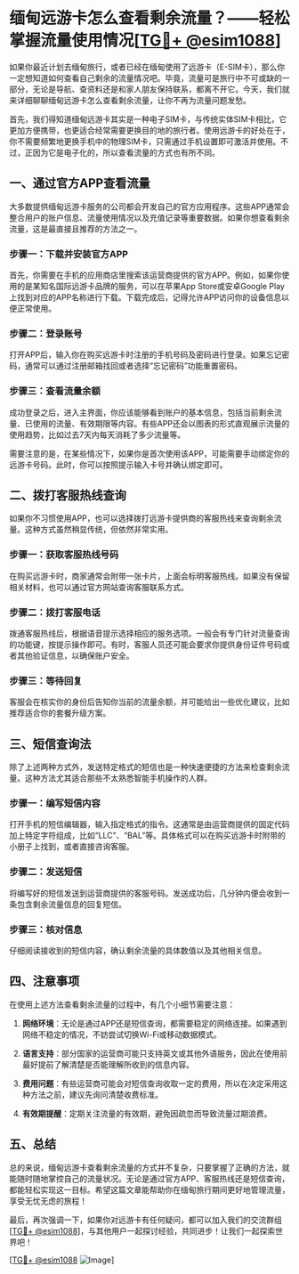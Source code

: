 # 缅甸远游卡怎么查看剩余流量？——轻松掌握流量使用情况[[TG💪+ @esim1088](https://t.me/s/esim1088)]

如果你最近计划去缅甸旅行，或者已经在缅甸使用了远游卡（E-SIM卡），那么你一定想知道如何查看自己剩余的流量情况吧。毕竟，流量可是旅行中不可或缺的一部分，无论是导航、查资料还是和家人朋友保持联系，都离不开它。今天，我们就来详细聊聊缅甸远游卡怎么查看剩余流量，让你不再为流量问题发愁。

首先，我们得知道缅甸远游卡其实是一种电子SIM卡，与传统实体SIM卡相比，它更加方便携带，也更适合经常需要更换目的地的旅行者。使用远游卡的好处在于，你不需要频繁地更换手机中的物理SIM卡，只需通过手机设置即可激活并使用。不过，正因为它是电子化的，所以查看流量的方式也有所不同。

## **一、通过官方APP查看流量**

大多数提供缅甸远游卡服务的公司都会开发自己的官方应用程序。这些APP通常会整合用户的账户信息、流量使用情况以及充值记录等重要数据。如果你想查看剩余流量，这是最直接且推荐的方法之一。

### **步骤一：下载并安装官方APP**
首先，你需要在手机的应用商店里搜索该运营商提供的官方APP。例如，如果你使用的是某知名国际远游卡品牌的服务，可以在苹果App Store或安卓Google Play上找到对应的APP名称进行下载。下载完成后，记得允许APP访问你的设备信息以便正常使用。

### **步骤二：登录账号**
打开APP后，输入你在购买远游卡时注册的手机号码及密码进行登录。如果忘记密码，通常可以通过注册邮箱找回或者选择“忘记密码”功能重置密码。

### **步骤三：查看流量余额**
成功登录之后，进入主界面，你应该能够看到账户的基本信息，包括当前剩余流量、已使用的流量、有效期限等内容。有些APP还会以图表的形式直观展示流量的使用趋势，比如过去7天内每天消耗了多少流量等。

需要注意的是，在某些情况下，如果你是首次使用该APP，可能需要手动绑定你的远游卡号码。此时，你可以按照提示输入卡号并确认绑定即可。

## **二、拨打客服热线查询**

如果你不习惯使用APP，也可以选择拨打远游卡提供商的客服热线来查询剩余流量。这种方式虽然稍显传统，但依然非常实用。

### **步骤一：获取客服热线号码**
在购买远游卡时，商家通常会附带一张卡片，上面会标明客服热线。如果没有保留相关材料，也可以通过官方网站查询客服联系方式。

### **步骤二：拨打客服电话**
拨通客服热线后，根据语音提示选择相应的服务选项。一般会有专门针对流量查询的功能键，按提示操作即可。有时，客服人员还可能会要求你提供身份证件号码或者其他验证信息，以确保账户安全。

### **步骤三：等待回复**
客服会在核实你的身份后告知你当前的流量余额，并可能给出一些优化建议，比如推荐适合你的套餐升级方案。

## **三、短信查询法**

除了上述两种方式外，发送特定格式的短信也是一种快速便捷的方法来检查剩余流量。这种方法尤其适合那些不太熟悉智能手机操作的人群。

### **步骤一：编写短信内容**
打开手机的短信编辑器，输入指定格式的指令。这通常是由运营商提供的固定代码加上特定字符组成，比如“LLC”、“BAL”等。具体格式可以在购买远游卡时附带的小册子上找到，或者直接咨询客服。

### **步骤二：发送短信**
将编写好的短信发送到运营商提供的客服号码。发送成功后，几分钟内便会收到一条包含剩余流量信息的回复短信。

### **步骤三：核对信息**
仔细阅读接收到的短信内容，确认剩余流量的具体数值以及其他相关信息。

## **四、注意事项**

在使用上述方法查看剩余流量的过程中，有几个小细节需要注意：

1. **网络环境**：无论是通过APP还是短信查询，都需要稳定的网络连接。如果遇到网络不稳定的情况，不妨尝试切换Wi-Fi或移动数据模式。
   
2. **语言支持**：部分国家的运营商可能只支持英文或其他外语服务，因此在使用前最好提前了解清楚是否能理解所收到的信息内容。

3. **费用问题**：有些运营商可能会对短信查询收取一定的费用，所以在决定采用这种方法之前，建议先询问清楚收费标准。

4. **有效期提醒**：定期关注流量的有效期，避免因疏忽而导致流量过期浪费。

## **五、总结**

总的来说，缅甸远游卡查看剩余流量的方式并不复杂，只要掌握了正确的方法，就能随时随地掌控自己的流量状况。无论是通过官方APP、客服热线还是短信查询，都能轻松实现这一目标。希望这篇文章能帮助你在缅甸旅行期间更好地管理流量，享受无忧无虑的旅程！

最后，再次强调一下，如果你对远游卡有任何疑问，都可以加入我们的交流群组[[TG💪+ @esim1088](https://t.me/s/esim1088)]，与其他用户一起探讨经验，共同进步！让我们一起探索世界吧！

[[TG💪+ @esim1088](https://t.me/s/esim1088) ![Image](https://i.postimg.cc/4NQfJmqS/Snipaste-2025-05-13-00-14-12.png)]